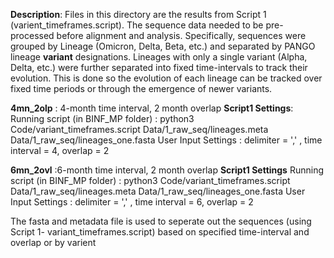 **Description**: Files in this directory are the results from Script 1 (varient_timeframes.script). The sequence data needed to be pre-processed before alignment and analysis. Specifically, sequences were grouped by Lineage (Omicron, Delta, Beta, etc.) and separated by PANGO lineage **variant** designations. Lineages with only a single variant (Alpha, Delta, etc.) were further separated into fixed time-intervals to track their evolution. This is done so the evolution of each lineage can be tracked over fixed time periods or through the emergence of newer variants.


**4mn_2olp** : 4-month time interval, 2 month overlap
**Script1 Settings**:
Running script (in BINF_MP folder) : python3 Code/variant_timeframes.script Data/1_raw_seq/lineages.meta Data/1_raw_seq/lineages_one.fasta
  User Input Settings : delimiter = ',' , time interval = 4, overlap = 2

**6mn_2ovl** :6-month time interval, 2 month overlap
**Script1 Settings**
Running script (in BINF_MP folder) : python3 Code/variant_timeframes.script Data/1_raw_seq/lineages.meta Data/1_raw_seq/lineages_one.fasta
  User Input Settings : delimiter = ',' , time interval = 6, overlap = 2


The fasta and metadata file is used to seperate out the sequences (using Script 1- variant_timeframes.script) based on specified time-interval and overlap or by varient 

